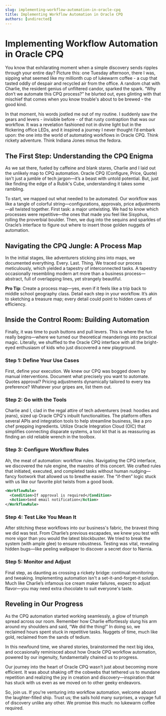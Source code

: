 ```yaml
---
slug: implementing-workflow-automation-in-oracle-cpq
title: Implementing Workflow Automation in Oracle CPQ
authors: [undirected]
---
```



# Implementing Workflow Automation in Oracle CPQ

You know that exhilarating moment when a simple discovery sends ripples through your entire day? Picture this: one Tuesday afternoon, there I was, sipping what seemed like my millionth cup of lukewarm coffee - a cup that tasted oddly of despair and recycled air from the office. A random chat with Charlie, the resident genius of unfiltered candor, sparked the spark. “Why don’t we automate this CPQ process?” he blurted out, eyes glinting with that mischief that comes when you know trouble's about to be brewed - the good kind.

In that moment, his words jostled me out of my routine. I suddenly saw the gears and levers - invisible before - of that rusty contraption that was our workflow. It was a revelation fashioned not in divine light but in the flickering office LEDs, and it inspired a journey I never thought I’d embark upon: the one into the world of automating workflows in Oracle CPQ. Think rickety adventure. Think Indiana Jones minus the fedora.

## The First Step: Understanding the CPQ Enigma

As we sat there, fueled by caffeine and blank stares, Charlie and I laid out the unlikely map to CPQ automation. Oracle CPQ (Configure, Price, Quote) isn't just a jumble of tech jargon—it’s a beast with untold potential. But, just like finding the edge of a Rubik's Cube, understanding it takes some rambling.

To start, we mapped out what needed to be automated. Our workflow was like a tangle of colorful string—configurations, approvals, price adjustments—all twisted together. First task: a major untwisting. We had to know which processes were repetitive—the ones that made you feel like Sisyphus, rolling the proverbial boulder. Then, we dug into the sequins and sparkles of Oracle’s interface to figure out where to insert those golden nuggets of automation.

## Navigating the CPQ Jungle: A Process Map

In the initial stages, like adventurers sticking pins into maps, we documented everything. Every. Last. Thing. We traced our process meticulously, which yielded a tapestry of interconnected tasks. A tapestry occasionally resembling modern art more than a business process—abstract, full of overlapping lines, yet strangely beautiful.

**Pro Tip**: Create a process map—yes, even if it feels like a trip back to middle school geography class. Detail each step in your workflow. It’s akin to sketching a treasure map; every detail could point to hidden caves of efficiency.

## Inside the Control Room: Building Automation

Finally, it was time to push buttons and pull levers. This is where the fun really begins—where we turned our theoretical meanderings into practical magic. Literally, we shuffled to the Oracle CPQ interface with all the bright-eyed enthusiasm of kids who just discovered a new playground.

### Step 1: Define Your Use Cases

First, define your execution. We knew our CPQ was bogged down by manual interventions. Document what precisely you want to automate. Quotes approval? Pricing adjustments dynamically tailored to every tea preference? Whatever your gripes are, list them out.

### Step 2: Go with the Tools

Charlie and I, clad in the regal attire of tech adventurers (read: hoodies and jeans), sized up Oracle CPQ's inbuilt functionalities. The platform offers several APIs and integration tools to help streamline business, like a pro chef prepping ingredients. Utilize Oracle Integration Cloud (OIC) that simplifies connecting disparate systems, a tool kit that is as reassuring as finding an old reliable wrench in the toolbox.

### Step 3: Configure Workflow Rules

Ah, the meat of automation: workflow rules. Navigating the CPQ interface, we discovered the rule engine, the maestro of this concert. We crafted rules that initiated, executed, and completed tasks without human nudging—fancy footwork that allowed us to breathe easier. The “if-then” logic stuck with us like our favorite plot twists from a good book.

```xml
<WorkflowRule>
  <Condition>If approval is required</Condition>
  <Action>Send email notification</Action>
</WorkflowRule>
```

### Step 4: Test Like You Mean It

After stitching these workflows into our business's fabric, the bravest thing we did was test. From Charlie’s previous escapades, we knew you test with more vigor than you would the latest blockbuster. We tried to break the system (with ample glee) to ensure robustness. Testing was vital, revealing hidden bugs—like peeling wallpaper to discover a secret door to Narnia.

### Step 5: Monitor and Adjust

Final step, as daunting as crossing a rickety bridge: continual monitoring and tweaking. Implementing automation isn't a set-it-and-forget-it solution. Much like Charlie’s infamous ice cream maker failures, expect to adjust flavor—you may need extra chocolate to suit everyone's taste.

## Reveling in Our Progress

As the CPQ automation started working seamlessly, a glow of triumph spread across our room. Remember how Charlie effortlessly slung his arm around my shoulders and said, “We did the thing!” In doing so, we reclaimed hours spent stuck in repetitive tasks. Nuggets of time, much like gold, reclaimed from the sands of tedium. 

In this newfound time, we shared stories, brainstormed the next big idea, and occasionally reminisced about how Oracle CPQ workflow automation, powered by our ingenuity, fundamentally chained us to progress.

Our journey into the heart of Oracle CPQ wasn’t just about becoming more efficient. It was about shaking off the cobwebs that tethered us to mundane repetition and realizing the joy in creation and discovery—inspiration that has stuck with us even as we moved on to other geeky endeavors.

So, join us. If you're venturing into workflow automation, welcome aboard the laughter-filled ship. Trust us; the sails hold many surprises, a voyage full of discovery unlike any other. We promise this much: no lukewarm coffee required.